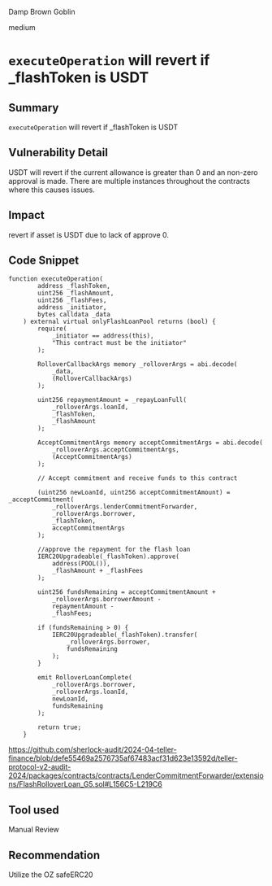 Damp Brown Goblin

medium

# `executeOperation` will revert if _flashToken is USDT

## Summary
`executeOperation` will revert if _flashToken is USDT 
## Vulnerability Detail
USDT will revert if the current allowance is greater than 0 and an non-zero approval is made. There are multiple instances throughout the contracts where this causes issues.
## Impact
revert if asset is USDT due to lack of approve 0.
## Code Snippet
```solidity
function executeOperation(
        address _flashToken,
        uint256 _flashAmount,
        uint256 _flashFees,
        address _initiator,
        bytes calldata _data
    ) external virtual onlyFlashLoanPool returns (bool) {
        require(
            _initiator == address(this),
            "This contract must be the initiator"
        );

        RolloverCallbackArgs memory _rolloverArgs = abi.decode(
            _data,
            (RolloverCallbackArgs)
        );

        uint256 repaymentAmount = _repayLoanFull(
            _rolloverArgs.loanId,
            _flashToken,
            _flashAmount
        );

        AcceptCommitmentArgs memory acceptCommitmentArgs = abi.decode(
            _rolloverArgs.acceptCommitmentArgs,
            (AcceptCommitmentArgs)
        );

        // Accept commitment and receive funds to this contract

        (uint256 newLoanId, uint256 acceptCommitmentAmount) = _acceptCommitment(
            _rolloverArgs.lenderCommitmentForwarder,
            _rolloverArgs.borrower,
            _flashToken,
            acceptCommitmentArgs
        );

        //approve the repayment for the flash loan
        IERC20Upgradeable(_flashToken).approve(
            address(POOL()),
            _flashAmount + _flashFees
        );

        uint256 fundsRemaining = acceptCommitmentAmount +
            _rolloverArgs.borrowerAmount -
            repaymentAmount -
            _flashFees;

        if (fundsRemaining > 0) {
            IERC20Upgradeable(_flashToken).transfer(
                _rolloverArgs.borrower,
                fundsRemaining
            );
        }

        emit RolloverLoanComplete(
            _rolloverArgs.borrower,
            _rolloverArgs.loanId,
            newLoanId,
            fundsRemaining
        );

        return true;
    }
```
https://github.com/sherlock-audit/2024-04-teller-finance/blob/defe55469a2576735af67483acf31d623e13592d/teller-protocol-v2-audit-2024/packages/contracts/contracts/LenderCommitmentForwarder/extensions/FlashRolloverLoan_G5.sol#L156C5-L219C6
## Tool used

Manual Review

## Recommendation
Utilize the OZ safeERC20 